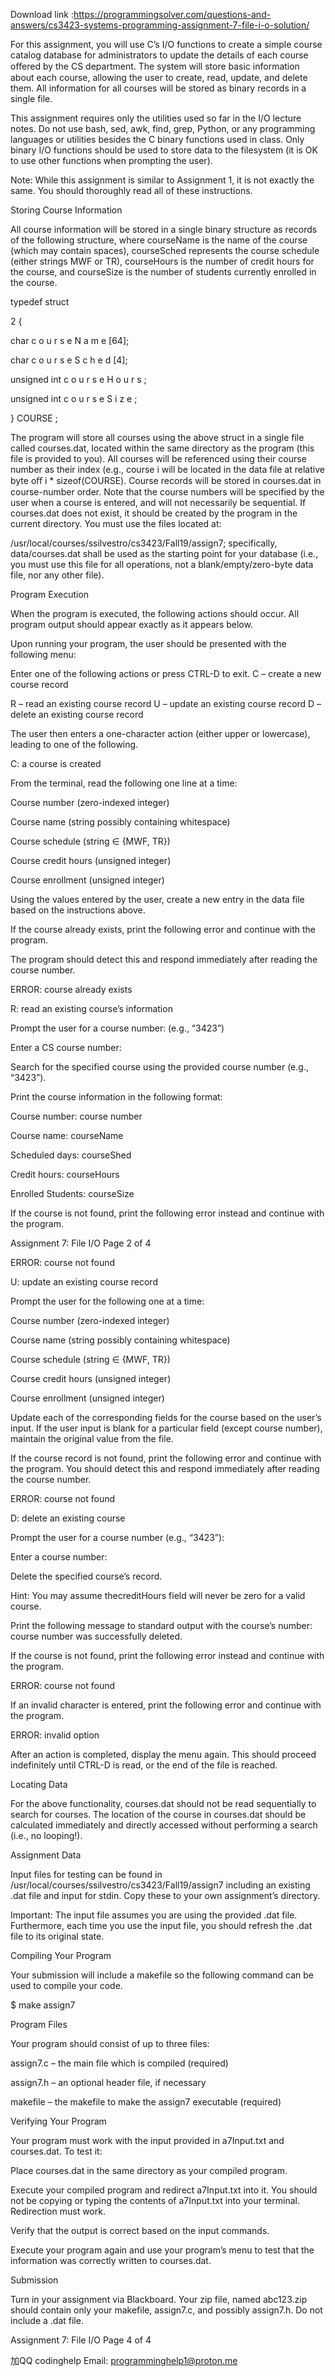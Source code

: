Download link :https://programmingsolver.com/questions-and-answers/cs3423-systems-programming-assignment-7-file-i-o-solution/

For this assignment, you will use C’s I/O functions to create a simple course catalog database for administrators to update the details of each course oﬀered by the CS department. The system will store basic information about each course, allowing the user to create, read, update, and delete them. All information for all courses will be stored as binary records in a single file.

This assignment requires only the utilities used so far in the I/O lecture notes. Do not use bash, sed, awk, find, grep, Python, or any programming languages or utilities besides the C binary functions used in class. Only binary I/O functions should be used to store data to the filesystem (it is OK to use other functions when prompting the user).

Note: While this assignment is similar to Assignment 1, it is not exactly the same. You should thoroughly read all of these instructions.

Storing Course Information

All course information will be stored in a single binary structure as records of the following structure, where courseName is the name of the course (which may contain spaces), courseSched represents the course schedule (either strings MWF or TR), courseHours is the number of credit hours for the course, and courseSize is the number of students currently enrolled in the course.

typedef struct

2 {

char c o u r s e N a m e [64];

char c o u r s e S c h e d [4];

unsigned int c o u r s e H o u r s ;

unsigned int c o u r s e S i z e ;

} COURSE ;

The program will store all courses using the above struct in a single file called courses.dat, located within the same directory as the program (this file is provided to you). All courses will be referenced using their course number as their index (e.g., course i will be located in the data file at relative byte oﬀ i * sizeof(COURSE). Course records will be stored in courses.dat in course-number order. Note that the course numbers will be specified by the user when a course is entered, and will not necessarily be sequential. If courses.dat does not exist, it should be created by the program in the current directory. You must use the files located at:

/usr/local/courses/ssilvestro/cs3423/Fall19/assign7; specifically, data/courses.dat shall be used as the starting point for your database (i.e., you must use this file for all operations, not a blank/empty/zero-byte data file, nor any other file).

Program Execution

When the program is executed, the following actions should occur. All program output should appear exactly as it appears below.

Upon running your program, the user should be presented with the following menu:

Enter one of the following actions or press CTRL-D to exit. C – create a new course record

R – read an existing course record U – update an existing course record D – delete an existing course record

The user then enters a one-character action (either upper or lowercase), leading to one of the following.

C: a course is created

From the terminal, read the following one line at a time:

Course number (zero-indexed integer)

Course name (string possibly containing whitespace)

Course schedule (string ∈ {MWF, TR})

Course credit hours (unsigned integer)

Course enrollment (unsigned integer)

Using the values entered by the user, create a new entry in the data file based on the instructions above.

If the course already exists, print the following error and continue with the program.

The program should detect this and respond immediately after reading the course number.

ERROR: course already exists

R: read an existing course’s information

Prompt the user for a course number: (e.g., “3423”)

Enter a CS course number:

Search for the specified course using the provided course number (e.g., “3423”).

Print the course information in the following format:

Course number: course number

Course name: courseName

Scheduled days: courseShed

Credit hours: courseHours

Enrolled Students: courseSize

If the course is not found, print the following error instead and continue with the program.

Assignment 7: File I/O Page 2 of 4

ERROR: course not found

U: update an existing course record

Prompt the user for the following one at a time:

Course number (zero-indexed integer)

Course name (string possibly containing whitespace)

Course schedule (string ∈ {MWF, TR})

Course credit hours (unsigned integer)

Course enrollment (unsigned integer)

Update each of the corresponding fields for the course based on the user’s input. If the user input is blank for a particular field (except course number), maintain the original value from the file.

If the course record is not found, print the following error and continue with the program. You should detect this and respond immediately after reading the course number.

ERROR: course not found

D: delete an existing course

Prompt the user for a course number (e.g., “3423”):

Enter a course number:

Delete the specified course’s record.

Hint: You may assume thecreditHours field will never be zero for a valid course.

Print the following message to standard output with the course’s number: course number was successfully deleted.

If the course is not found, print the following error instead and continue with the program.

ERROR: course not found

If an invalid character is entered, print the following error and continue with the program.

ERROR: invalid option

After an action is completed, display the menu again. This should proceed indefinitely until CTRL-D is read, or the end of the file is reached.

Locating Data

For the above functionality, courses.dat should not be read sequentially to search for courses. The location of the course in courses.dat should be calculated immediately and directly accessed without performing a search (i.e., no looping!).

Assignment Data

Input files for testing can be found in /usr/local/courses/ssilvestro/cs3423/Fall19/assign7 including an existing .dat file and input for stdin. Copy these to your own assignment’s directory.

Important: The input file assumes you are using the provided .dat file. Furthermore, each time you use the input file, you should refresh the .dat file to its original state.

Compiling Your Program

Your submission will include a makefile so the following command can be used to compile your code.

$ make assign7

Program Files

Your program should consist of up to three files:

assign7.c – the main file which is compiled (required)

assign7.h – an optional header file, if necessary

makefile – the makefile to make the assign7 executable (required)

Verifying Your Program

Your program must work with the input provided in a7Input.txt and courses.dat. To test it:

Place courses.dat in the same directory as your compiled program.

Execute your compiled program and redirect a7Input.txt into it. You should not be copying or typing the contents of a7Input.txt into your terminal. Redirection must work.

Verify that the output is correct based on the input commands.

Execute your program again and use your program’s menu to test that the information was correctly written to courses.dat.

Submission

Turn in your assignment via Blackboard. Your zip file, named abc123.zip should contain only your makefile, assign7.c, and possibly assign7.h. Do not include a .dat file.

Assignment 7: File I/O Page 4 of 4

加QQ codinghelp Email: programminghelp1@proton.me

